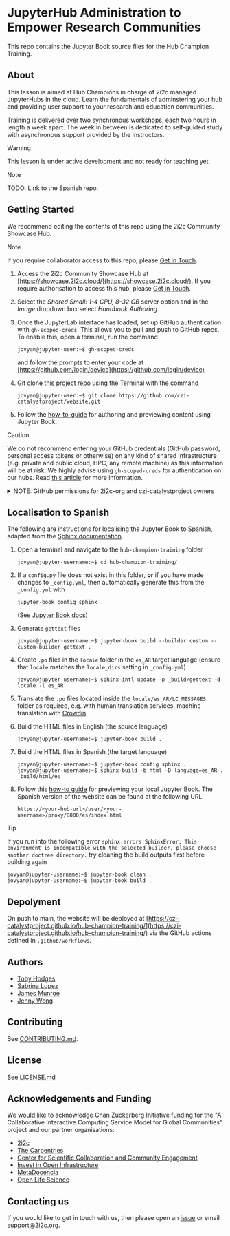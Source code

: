 # JupyterHub Administration to Empower Research Communities

This repo contains the Jupyter Book source files for the Hub Champion Training.

## About

This lesson is aimed at Hub Champions in charge of 2i2c managed JupyterHubs in the cloud. Learn the fundamentals of adminstering your hub and providing user support to your research and education communities.  

Training is delivered over two synchronous workshops, each two hours in length a week apart. The week in between is dedicated to self-guided study with asynchronous support provided by the instructors.

> [!WARNING]
> This lesson is under active development and not ready for teaching yet.  

> [!NOTE]
> TODO: Link to the Spanish repo.

## Getting Started

We recommend editing the contents of this repo using the 2i2c Community Showcase Hub.

> [!NOTE]
> If you require collaborator access to this repo, please [Get in Touch](#get-in-touch).

1. Access the 2i2c Community Showcase Hub at [https://showcase.2i2c.cloud/](https://showcase.2i2c.cloud/). If you require authorisation to access this hub, please [Get in Touch](#get-in-touch).

1. Select the *Shared Small: 1-4 CPU, 8-32 GB* server option and in the *Image* dropdown box select *Handbook Authoring*.

1. Once the JupyterLab interface has loaded, set up GitHub authentication with `gh-scoped-creds`. This allows you to pull and push to GitHub repos. To enable this, open a terminal, run the command

   ```shell
   jovyan@jupyter-user:~$ gh-scoped-creds
   ```
   
   and follow the prompts to enter your code at [https://github.com/login/device](https://github.com/login/device)

1. Git clone [this project repo](https://github.com/czi-catalystproject/website) using the Terminal with the command

   ```shell
   jovyan@jupyter-user:~$ git clone https://github.com/czi-catalystproject/website.git
   ```
   
1. Follow the [how-to-guide](https://2i2c.org/community-showcase/community/content/authoring.html) for authoring and previewing content using Jupyter Book.

> [!CAUTION]
> We do not recommend entering your GitHub credentials (GitHub password, personal access tokens or otherwise) on any kind of shared infrastructure (e.g. private and public cloud, HPC, any remote machine) as this information will be at risk. We highly advise using `gh-scoped-creds` for authentication on our hubs. Read [this article](https://blog.jupyter.org/securely-pushing-to-github-from-a-jupyterhub-3ee42dfdc54f) for more information.

<details>
<summary>NOTE: GitHub permissions for 2i2c-org and czi-catalystproject owners</summary>

These are extra instructions for GitHub [2i2c-org](https://github.com/2i2c-org) and [czi-catalystproject](https://github.com/czi-catalystproject) owners to grant permissions to collaborators when requested.

**Access to the Community Showcase Hub**

Add the user to the `2i2c-org/Research-Delight-Team` for access.

**Add collaborator to [this project repo](https://github.com/czi-catalystproject/website)**

Go to the [GH repo](https://github.com/czi-catalystproject/website), click *Settings -> Access - Collaborators and teams* and add the relevant user or team. Assign the *Write* role in the first instance (this can be upgraded later if needed).

**Info about `gh-scoped-creds` and GitHub App**

The GitHub App [2i2c Community Showcase Hub](https://showcase.2i2c.cloud/) is currently installed on `czi-catalystproject/website` and `czi-catalystproject/hub-champion-training` repos to enable `gh-scoped-creds`.
</details>

## Localisation to Spanish

The following are instructions for localising the Jupyter Book to Spanish, adapted from the [Sphinx documentation](https://www.sphinx-doc.org/en/master/usage/advanced/intl.html).

1. Open a terminal and navigate to the `hub-champion-training` folder

   ```shell
   jovyan@jupyter-username:~$ cd hub-champion-training/
   ```
   
1. If a `config.py` file does not exist in this folder, **or** if you have made changes to `_config.yml`, then automatically generate this from the `_config.yml` with

   ```shell 
   jupyter-book config sphinx .
   ```
   
   (See [Jupyter Book docs](https://jupyterbook.org/en/stable/explain/sphinx.html#jupyter-book-is-a-distribution-of-sphinx))

1. Generate `gettext` files

   ```shell
   jovyan@jupyter-username:~$ jupyter-book build --builder custom --custom-builder gettext .
   ```

1. Create `.po` files in the `locale` folder in the `es_AR` target language (ensure that `locale` matches the `locale_dirs` setting in `_config.yml`)

   ```shell
   jovyan@jupyter-username:~$ sphinx-intl update -p _build/gettext -d locale -l es_AR
   ```
   
1. Translate the `.po` files located inside the `locale/es_AR/LC_MESSAGES` folder as required, e.g. with human translation services, machine translation with [Crowdin](https://crowdin.com/).

1. Build the HTML files in English (the source language)

   ```shell
   jovyan@jupyter-username:~$ jupyter-book build .
   ```
   
1. Build the HTML files in Spanish (the target language)

   ```shell
   jovyan@jupyter-username:~$ jupyter-book config sphinx .
   jovyan@jupyter-username:~$ sphinx-build -b html -D language=es_AR . _build/html/es
   ```
1. Follow this [how-to guide](https://2i2c.org/community-showcase/community/content/authoring.html#build-and-preview-your-jupyter-book) for previewing your local Jupyter Book. The Spanish version of the website can be found at the following URL

   ```shell 
   https://<your-hub-url>/user/<your-username>/proxy/8000/es/index.html
   ```

> [!TIP]
> If you run into the following error
> `sphinx.errors.SphinxError: This environment is incompatible with the selected builder, please choose another doctree directory.`
> try cleaning the build outputs first before building again
> ```shell
> jovyan@jupyter-username:~$ jupyter-book clean .
> jovyan@jupyter-username:~$ jupyter-book build .
> ```

## Depolyment

On push to main, the website will be deployed at [https://czi-catalystproject.github.io/hub-champion-training/](https://czi-catalystproject.github.io/hub-champion-training/) via the GitHub actions defined in `.github/workflows`.

## Authors

- [Toby Hodges](https://github.com/tobyhodges)
- [Sabrina Lopez](https://github.com/SLLDeC)
- [James Munroe](https://github.com/jmunroe)
- [Jenny Wong](https://github.com/jnywong)

## Contributing

See [CONTRIBUTING.md](./CONTRIBUTING.md).

## License

See [LICENSE.md](./LICENSE.md)

## Acknowledgements and Funding

We would like to acknowledge Chan Zuckerberg Initiative funding for the "A Collaborative Interactive Computing Service Model for Global Communities" project and our partner organisations:

- [2i2c](https://2i2c.org/)
- [The Carpentries](https://carpentries.org/about/)
- [Center for Scientific Collaboration and Community Engagement](https://www.cscce.org/)
- [Invest in Open Infrastructure](https://investinopen.org/)
- [MetaDocencia](https://www.metadocencia.org/)
- [Open Life Science](https://openlifesci.org/)

## Contacting us

If you would like to get in touch with us, then please open an [issue](https://github.com/czi-catalystproject/hub-champion-training/issues) or email [support@2i2c.org](mailto:support@2i2c.org).
